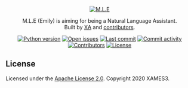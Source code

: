 <p align="center">
  <a href="https://github.com/xames3/mle/">
    <img alt="M.L.E" title="M.L.E" src="https://github.com/xames3/mle/blob/assets/mle/files/banner/mle-banner.png?raw=true">
  </a>
</p>

<p align="center">
M.L.E (Emily) is aiming for being a Natural Language Assistant.</a><br>Built by <a href="https://linkedin.com/in/xames3">XA</a> and <a href="https://github.com/xames3/mle/graphs/contributors">
  contributors</a>.
</p>

<p align="center">
    <!-- Python version -->
    <a href="https://www.python.org/downloads/release/python-375/"><img src="https://img.shields.io/static/v1?label=python&message=3.6%2B&color=blue&logo=python&logoColor=white" alt="Python version"/></a>
    <!-- Open issues -->
    <a href="https://github.com/xames3/mle/issues"><img src="https://img.shields.io/github/issues/xames3/mle?logo=github" alt="Open issues"/></a>
    <!-- Last commit -->
    <a href="https://github.com/xames3/mle/commits/master"><img src="https://img.shields.io/github/last-commit/xames3/mle?logo=github" alt="Last commit"/></a>
    <!-- Commit Activity -->
    <a href="https://github.com/xames3/mle/commits/master"><img src="https://img.shields.io/github/commit-activity/m/xames3/mle?logo=github" alt="Commit activity"/></a>
    <!-- Contributors -->
    <a href="https://github.com/xames3/mle/graphs/contributors"><img src="https://img.shields.io/github/contributors/xames3/mle?logo=myspace&logoColor=white" alt="Contributors"/></a>    
    <!-- License -->
    <a href="https://github.com/xames3/mle/blob/master/LICENSE"><img src="https://img.shields.io/github/license/xames3/mle?logo=apache" alt="License"/></a>
</p>

## License
Licensed under the [Apache License 2.0](https://github.com/xames3/mle/blob/master/LICENSE). Copyright 2020 XAMES3.
